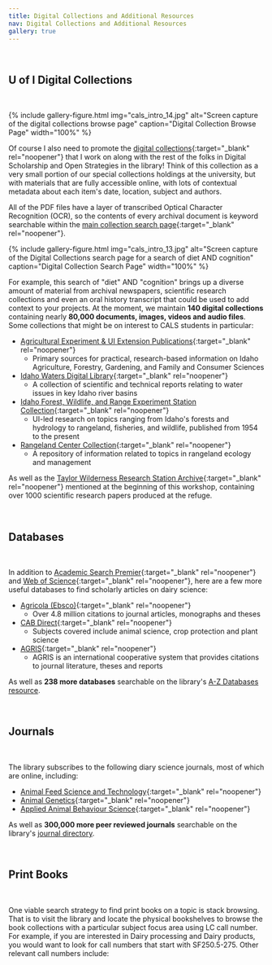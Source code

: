 ```yaml
---
title: Digital Collections and Additional Resources
nav: Digital Collections and Additional Resources
gallery: true
---
```


<br>

## U of I Digital Collections

<br>

{% include gallery-figure.html img="cals_intro_14.jpg" alt="Screen capture of the digital collections browse page" caption="Digital Collection Browse Page" width="100%" %}

Of course I also need to promote the [digital collections](https://www.lib.uidaho.edu/digital/){:target="_blank" rel="noopener"} that I work on along with the rest of the folks in Digital Scholarship and Open Strategies in the library! Think of this collection as a very small portion of our special collections holdings at the university, but with materials that are fully accessible online, with lots of contextual metadata about each item's date, location, subject and authors. 

All of the PDF files have a layer of transcribed Optical Character Recognition (OCR), so the contents of every archival document is keyword searchable within the [main collection search page](https://digital.lib.uidaho.edu/search?search_terms=Cognition%21diet){:target="_blank" rel="noopener"}. 

{% include gallery-figure.html img="cals_intro_13.jpg" alt="Screen capture of the Digital Collections search page for a search of diet AND cognition" caption="Digital Collection Search Page" width="100%" %}

For example, this search of "diet" AND "cognition" brings up a diverse amount of material from archival newspapers, scientific research collections and even an oral history transcript that could be used to add context to your projects. At the moment, we maintain **140 digital collections** containing nearly **80,000 documents, images, videos and audio files**. Some collections that might be on interest to CALS students in particular:

- [Agricultural Experiment & UI Extension Publications](https://www.lib.uidaho.edu/digital/uiext/){:target="_blank" rel="noopener"}
   - Primary sources for practical, research-based information on Idaho Agriculture, Forestry, Gardening, and Family and Consumer Sciences
- [Idaho Waters Digital Library](https://www.lib.uidaho.edu/digital/iwdl/){:target="_blank" rel="noopener"}
   - A collection of scientific and technical reports relating to water issues in key Idaho river basins
- [Idaho Forest, Wildlife, and Range Experiment Station Collection](https://www.lib.uidaho.edu/digital/fwres/){:target="_blank" rel="noopener"}
   - UI-led research on topics ranging from Idaho's forests and hydrology to rangeland, fisheries, and wildlife, published from 1954 to the present
- [Rangeland Center Collection](https://www.lib.uidaho.edu/digital/rangecoll/){:target="_blank" rel="noopener"}
   - A repository of information related to topics in rangeland ecology and management

As well as the [Taylor Wilderness Research Station Archive](https://www.lib.uidaho.edu/digital/taylor-archive/){:target="_blank" rel="noopener"} mentioned at the beginning of this workshop, containing over 1000 scientific research papers produced at the refuge.

<br>

## Databases

<br>

In addition to [Academic Search Premier](https://uidaho.idm.oclc.org/login?url=http://search.ebscohost.com/login.asp?profile=ehost&defaultdb=aph&defaultdb=f5h&defaultdb=ufh){:target="_blank" rel="noopener"} and [Web of Science](https://uidaho.idm.oclc.org/login?url=http://webofknowledge.com/UA){:target="_blank" rel="noopener"}, here are a few more useful databases to find scholarly articles on dairy science:
- [Agricola (Ebsco)](https://uidaho.idm.oclc.org/login?url=http://search.ebscohost.com/login.asp?profile=ehost&defaultdb=agr){:target="_blank" rel="noopener"}
  - Over 4.8 million citations to journal articles, monographs and theses
- [CAB Direct](https://uidaho.idm.oclc.org/login?url=https://www.cabdirect.org/){:target="_blank" rel="noopener"}
  - Subjects covered include animal science, crop protection and plant science
- [AGRIS](http://agris.fao.org/){:target="_blank" rel="noopener"}
  - AGRIS is an international cooperative system that provides citations to journal literature, theses and reports 

As well as **238 more databases** searchable on the library's [A-Z Databases resource](https://libguides.uidaho.edu/az/databases).

<br>

## Journals 

<br>

The library subscribes to the following diary science journals, most of which are online, including:

- [Animal Feed Science and Technology](https://www-sciencedirect-com.uidaho.idm.oclc.org/journal/animal-feed-science-and-technology){:target="_blank" rel="noopener"}
- [Animal Genetics](https://onlinelibrary-wiley-com.uidaho.idm.oclc.org/journal/13652052){:target="_blank" rel="noopener"}
- [Applied Animal Behaviour Science](https://www-sciencedirect-com.uidaho.idm.oclc.org/journal/applied-animal-behaviour-science){:target="_blank" rel="noopener"}

As well as **300,000 more peer reviewed journals** searchable on the library's [journal directory](https://www.lib.uidaho.edu/find/journals.html).

<br>

## Print Books

<br>

One viable search strategy to find print books on a topic is stack browsing. That is to visit the library and locate the physical bookshelves to browse the book collections with a particular subject focus area using LC call number. For example, if you are interested in Dairy processing and Dairy products, you would want to look for call numbers that start with SF250.5-275. Other relevant call numbers include: 
<html>
   <head>
      <style>
         table {width: 100%;}
         table, td, th {
            border-collapse: collapse;
            padding: 8px;
            border-bottom: 1px solid #ddd;
         
         th {            
            style="text-align:Center"
            border: 1px solid black;
            padding-top: 12px;
            padding-bottom: 12px;
            background-color: #f1b300;
            color: white;
            }
      </style>
   </head>
   <body>
      <table>
         <tr>
            <td style="text-align:Left">SF1-1100</td>
            <td style="text-align:Left">Animal culture</td>
         </tr>
         <tr>
            <td style="text-align:Left">SF94.5-99</td>
            <td style="text-align:Left">Feeds and feeding. Animal nutrition</td>
         </tr>
         <tr>
            <td style="text-align:Left">SF191-275</td>
            <td style="text-align:Left">Cattle</td>
         </tr>
          <tr>
            <td style="text-align:Left">SF221-250</td>
            <td style="text-align:Left">Dairying</td>
         </tr>
          <tr>
            <td style="text-align:Left">QP1-(981)</td>
            <td style="text-align:Left">Physiology</td>
         </tr>
          <tr>
            <td style="text-align:Left">QP501-801</td>
            <td style="text-align:Left">Animal biochemistry</td>
         </tr>
      </table>
   </body>
   <p>
   </p>
</html>
{% capture text %}Use the [floor maps](https://www.lib.uidaho.edu/about/maps.html){:target="_blank" rel="noopener"} to locate the shelves that contain the specified call number groups.
{% endcapture %}
{% include alert.html text=text color="light" %}

<br>

## Government Documents

<br>

When searching the library catalog, you can filter the results by `Government Documents` under `Resource Type`. These documents are located on the library basement. You can click [this link](https://www.lib.uidaho.edu/find/govdocs/){:target="_blank" rel="noopener"} or email <a href = "mailto: rattebur@uidaho.edu">Rami Attebury</a> to learn more about how to access government documents. 

You can use Google to search for government documents as well. Add `site:gov` at the end of your keyword search terms will yield results from government webpages. For instance, if your topic is on **Mediterranean Diet and Cognition**, you can search for [site:.gov "Mediterranean" "Diet" AND "Cognition"](https://www.google.com/search?q=site%3A.gov+%22Mediterranean%22+%22Diet%22+AND+%22Cognition%22&rlz=1C5GCCM_en&oq=site%3A.gov+%22Mediterranean%22+%22Diet%22+AND+%22Cognition%22&gs_lcrp=EgZjaHJvbWUyBggAEEUYOTIGCAEQRRg60gEJMjk3MzZqMGo3qAIIsAIB8QVgXTlyu2C9ufEFYF05crtgvbk&sourceid=chrome&ie=UTF-8).

<br>

## Data and Statistics 

<br>

If you are looking for contextual background information and overview of issue at stake for your presentation, consider incorporating some data and statistics from government centers. If you are looking for details on production, consumption, price, or standards of dairy products:

- [USDA dairy market news](https://www.ams.usda.gov/market-news/dairy){:target="_blank" rel="noopener"}
- [Milk marketing order statistics](https://www.ams.usda.gov/resources/marketing-order-statistics){:target="_blank" rel="noopener"}
- [USDA economic research service dairy data](https://www.ers.usda.gov/data-products/dairy-data){:target="_blank" rel="noopener"}
- [USDA dairy products grades and standards](https://www.ams.usda.gov/grades-standards/dairy-products){:target="_blank" rel="noopener"}
- [USDA dairy products monthly production data](https://usda.library.cornell.edu/concern/publications/m326m1757?locale=en#){:target="_blank" rel="noopener"}
- [USDA census of agriculture](https://www.nass.usda.gov/AgCensus/){:target="_blank" rel="noopener"}
- [USDA National Agricultural Statistics Service](https://www.nass.usda.gov/index.php){:target="_blank" rel="noopener"}

**For Iron and Fetal/Infant Neurodevelopment:**

- [NICHD: Iron and Child Development Research](https://www.nichd.nih.gov/research/supported/iron-deficiency-anemia){:target="_blank" rel="noopener"}  
- [CDC: Iron and Brain Development](https://www.cdc.gov/ncbddd/actearly/milestones/iron.html){:target="_blank" rel="noopener"}  
- [WHO: Guideline on Iron Supplementation in Infants and Children](https://www.who.int/publications/i/item/9789241549523){:target="_blank" rel="noopener"}  
- [UNICEF: Iron Deficiency and Early Childhood Development](https://www.unicef.org/nutrition/iron-deficiency){:target="_blank" rel="noopener"}  
- [NLM PubChem / NIH: Iron and Neurodevelopmental Outcomes Data](https://pubmed.ncbi.nlm.nih.gov/?term=iron+infant+neurodevelopment){:target="_blank" rel="noopener"}  

**For Mediterranean Diet and Cognition**

- [NIH National Institute on Aging: Mediterranean Diet and Cognitive Health](https://www.nia.nih.gov/news/mediterranean-diet-linked-lower-risk-dementia){:target="_blank" rel="noopener"}  
- [Alzheimer’s Association: Diet and Brain Health Resources](https://www.alz.org/alzheimers-dementia/research_progress/prevention/diet){:target="_blank" rel="noopener"}  
- [NIA: MIND and Mediterranean Diet Data](https://www.nia.nih.gov/news/mind-diet-associated-reduced-risk-alzheimers-disease){:target="_blank" rel="noopener"}  
- [Harvard T.H. Chan School of Public Health: Mediterranean Diet Research](https://www.hsph.harvard.edu/nutritionsource/healthy-weight/diet-reviews/mediterranean-diet/){:target="_blank" rel="noopener"}  
- [WHO: Healthy Diet and Cognitive Function](https://www.who.int/news-room/fact-sheets/detail/healthy-diet){:target="_blank" rel="noopener"}  

<br>

## Citation

<br>

Finally, I would recommend using a using a citation manager once you do find the materials you need. It is an incredibly helpful way to organize all of your research material, create and store annotations, generate bibliographies and then export this material for future preservation. Watch the following library workshop on Citation Management with Zotero below, or [visit my open educational resource on the platform](https://aweymo-ui.github.io/zotero_intro/) that will walk you through every step of the process you need.

{% include video-embed.html youtubeid="yw1oe57SqzE" caption="Citation Management with Zotero" %}

{% include alert.html text="Please always feel free to reach out about any library resources I'll be discussing in this workshop at aweymouth@uidaho.edu!" color="light" align="left" %}

Please always feel free to reach out about any library resources I discussed in this workshop at aweymouth@uidaho.edu! 

Also:

<div class="row justify-content-center">
  <div class="col-sm-6 mx-auto">
    <div class="card">
      <h5 class="card-header">Library Reference</h5>
      <div class="card-body">
        <p class="card-text">
          If you have any more general questions about using the library, finding resources for research papers and projects, creating effective research strategies, and managing citations:
        </p>
        <a href="https://www.lib.uidaho.edu/about/hours.html#reference" class="btn bg-warning mb-3">Visit</a>
        <a href="mailto: libref@uidaho.edu" class="btn bg-warning mb-3">Email</a>
        <a href="tel:208-885-6584" class="btn bg-warning mb-3">Call 208-885-6584</a>
        <a href="https://www.lib.uidaho.edu/help/chat.html" class="btn bg-warning mb-3" target="_blank" rel="noopener">24/7 Chat</a>
        <a href="sms:208-449-0841" class="btn bg-warning mb-3">Text 208-449-0841</a>
      </div>
    </div>
  </div>
</div>

<br>

## About the Author

{% include alert.html text="Andrew Weymouth is the Digital Initiatives Librarian at University of Idaho, primarily focusing on static web design to curate the institution’s special collections and partner with faculty and graduate students on fellowship projects. He has also created digital scholarship projects for the universities of Oregon, Washington and the Tacoma Northwest Room archives, ranging from long form audio public history to architectural databases and network visualizations. He writes about labor, architecture, underrepresented communities and using digital scholarship methods to survey equity in archival collections." color="light" align="center" %}

{% include button.html text="More Workshops from the Author" link="https://aweymo.github.io/base/" color="light" centered="true" %}

<br>